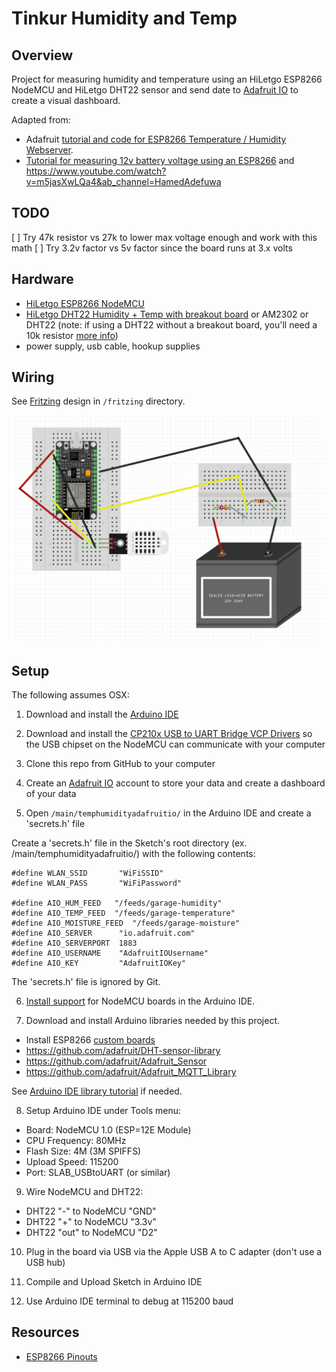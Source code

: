# Tinkur Humidity and Temp

## Overview

Project for measuring humidity and temperature using an HiLetgo ESP8266 NodeMCU and HiLetgo DHT22 sensor and send date to [Adafruit IO](https://io.adafruit.com/) to create a visual dashboard.

Adapted from:

- Adafruit [tutorial and code for ESP8266 Temperature / Humidity Webserver](https://learn.adafruit.com/esp8266-temperature-slash-humidity-webserver/wiring).
- [Tutorial for measuring 12v battery voltage using an ESP8266](https://www.engineersgarage.com/nodemcu-battery-voltage-monitor/) and https://www.youtube.com/watch?v=m5jasXwLQa4&ab_channel=HamedAdefuwa

## TODO

[ ] Try 47k resistor vs 27k to lower max voltage enough and work with this math
[ ] Try 3.2v factor vs 5v factor since the board runs at 3.x volts

## Hardware

- [HiLetgo ESP8266 NodeMCU](https://www.amazon.com/gp/product/B010O1G1ES/)
- [HiLetgo DHT22 Humidity + Temp with breakout board](https://www.amazon.com/gp/product/B0795F19W6/) or AM2302 or DHT22 (note: if using a DHT22 without a breakout board, you'll need a 10k resistor [more info](https://learn.adafruit.com/esp8266-temperature-slash-humidity-webserver/wiring))
- power supply, usb cable, hookup supplies

## Wiring

See [Fritzing](https://fritzing.org/) design in `/fritzing` directory.

![This is an image](fritzing/design_screenshot_20221008.jpg)

## Setup

The following assumes OSX:

1. Download and install the [Arduino IDE](https://www.arduino.cc/en/Main/Software)

2. Download and install the [CP210x USB to UART Bridge VCP Drivers](https://www.silabs.com/products/development-tools/software/usb-to-uart-bridge-vcp-drivers) so the USB chipset on the NodeMCU can communicate with your computer

3. Clone this repo from GitHub to your computer

4. Create an [Adafruit IO](https://io.adafruit.com/) account to store your data and create a dashboard of your data

5. Open `/main/temphumidityadafruitio/` in the Arduino IDE and create a 'secrets.h' file

Create a 'secrets.h' file in the Sketch's root directory (ex. /main/temphumidityadafruitio/) with the following contents:

```
#define WLAN_SSID       "WiFiSSID"
#define WLAN_PASS       "WiFiPassword"

#define AIO_HUM_FEED   "/feeds/garage-humidity"
#define AIO_TEMP_FEED  "/feeds/garage-temperature"
#define AIO_MOISTURE_FEED  "/feeds/garage-moisture"
#define AIO_SERVER      "io.adafruit.com"
#define AIO_SERVERPORT  1883
#define AIO_USERNAME    "AdafruitIOUsername"
#define AIO_KEY         "AdafruitIOKey"
```

The 'secrets.h' file is ignored by Git.

6. [Install support](https://learn.adafruit.com/add-boards-arduino-v164/) for NodeMCU boards in the Arduino IDE.

7. Download and install Arduino libraries needed by this project.

- Install ESP8266 [custom boards](https://arduino-esp8266.readthedocs.io/en/latest/installing.html)
- https://github.com/adafruit/DHT-sensor-library
- https://github.com/adafruit/Adafruit_Sensor
- https://github.com/adafruit/Adafruit_MQTT_Library

See [Arduino IDE library tutorial](https://learn.adafruit.com/adafruit-all-about-arduino-libraries-install-use/arduino-libraries) if needed.

8. Setup Arduino IDE under Tools menu:

- Board: NodeMCU 1.0 (ESP=12E Module)
- CPU Frequency: 80MHz
- Flash Size: 4M (3M SPIFFS)
- Upload Speed: 115200
- Port: SLAB_USBtoUART (or similar)

9. Wire NodeMCU and DHT22:

- DHT22 "-" to NodeMCU "GND"
- DHT22 "+" to NodeMCU "3.3v"
- DHT22 "out" to NodeMCU "D2"

10. Plug in the board via USB via the Apple USB A to C adapter (don't use a USB hub)

11. Compile and Upload Sketch in Arduino IDE

12. Use Arduino IDE terminal to debug at 115200 baud

## Resources

- [ESP8266 Pinouts](https://randomnerdtutorials.com/esp8266-pinout-reference-gpios/)
